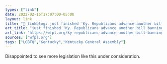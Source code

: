 ```yaml
---
types: ["link"]
date: 2022-02-15T17:07:00-05:00
layout: link
title: "🔗 linkblog: just finished 'Ky. Republicans advance another bill banning trans girls from girls sports – 89.3 WFPL News Louisville'"
art_title: "just finished 'Ky. Republicans advance another bill banning trans girls from girls sports – 89.3 WFPL News Louisville"
art_link: "https://wfpl.org/ky-republicans-advance-another-bill-banning-trans-girls-from-girls-sports/"
sources: ["wfpl.org"]
tags: ["LGBTQ","Kentucky","Kentucky General Assembly"]
---
```

Disappointed to see more legislation like this under consideration.
